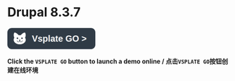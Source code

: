 # Drupal 8.3.7

<a href="https://www.vsplate.com/?docker-compose=https://github.com/vsplate/dcenvs/drupal/8.3.7"><img alt="VSPLATE GO" src="https://raw.githubusercontent.com/vsplate/images/master/vsgo_btn.png" width="200px"></a>

**Click the `VSPLATE GO` button to launch a demo online / 点击`VSPLATE GO`按钮创建在线环境**